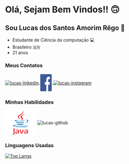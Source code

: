 # Olá, Sejam Bem Vindos!! 🙃

## Sou Lucas dos Santos Amorim Rêgo 👋

* Estudante de Ciência da computação 💻
* Brasileiro 🇧🇷
* 21 anos

### Meus Contatos
<div>
<a href="https://www.linkedin.com/in/lucass235/" target="_blank">
  <img align="center" alt="lucas-linkedin" height="20" width="60" src="https://upload.wikimedia.org/wikipedia/commons/thumb/0/01/LinkedIn_Logo.svg/512px-LinkedIn_Logo.svg.png" style="max-width:100%">
  </a>
  
  <a href="https://www.facebook.com/Lucass235/" target="_blank">
  <img align="center" alt="lucas-facebook" height="60" width="40" src="https://raw.githubusercontent.com/devicons/devicon/master/icons/facebook/facebook-original.svg" style="max-width:100%">
  </a>
  
   <a href="https://www.instagram.com/lucasdossantos235/" target="_blank">
  <img align="center" alt="lucas-instagram" height="40" width="40" src="https://upload.wikimedia.org/wikipedia/commons/thumb/5/58/Instagram-Icon.png/1025px-Instagram-Icon.png" style="max-width:100%">
  </a>
  </div>
  
  ### Minhas Habilidades
  <div>
  
  <img align="center" alt="lucas-java" height="80" width="100" src="https://raw.githubusercontent.com/devicons/devicon/master/icons/java/java-original-wordmark.svg" style="max-width:100%">
  </a> 
  
  <img align="center" alt="lucas-github" height="80" width="80" src="https://images-ext-1.discordapp.net/external/mLneLxrunP3vGXXf58XTfy4MvR8XvaXtJeeXLE5hsxY/https/i.imgur.com/c4vqk2T.png?width=299&height=300" style="max-width:100%">
  </a>
  
  </div>

### Linguagens Usadas
[![Top Langs](https://github-readme-stats.vercel.app/api/top-langs/?username=lucass235)](https://github.com/lucass235/github-readme-stats)



